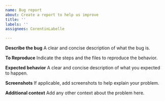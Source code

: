 ```yaml
---
name: Bug report
about: Create a report to help us improve
title: ''
labels: ''
assignees: CorentinLabelle

---
```


**Describe the bug**
A clear and concise description of what the bug is.

**To Reproduce**
Indicate the steps and the files to reproduce the behavior.

**Expected behavior**
A clear and concise description of what you expected to happen.

**Screenshots**
If applicable, add screenshots to help explain your problem.

**Additional context**
Add any other context about the problem here.
